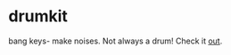 # drumkit
bang keys- make noises. Not always a drum!
Check it [out](https://codepen.io/sxtnkyl/pen/WmKodW).
